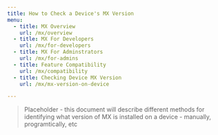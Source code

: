 ```yaml
---
title: How to Check a Device's MX Version
menu:
  - title: MX Overview
    url: /mx/overview
  - title: MX For Developers
    url: /mx/for-developers
  - title: MX For Adminstrators
    url: /mx/for-admins
  - title: Feature Compatibility
    url: /mx/compatibility
  - title: Checking Device MX Version
    url: /mx/mx-version-on-device

---
```


> Placeholder - this document will describe different methods for identifying what version of MX is installed on a device - manually, programtically, etc